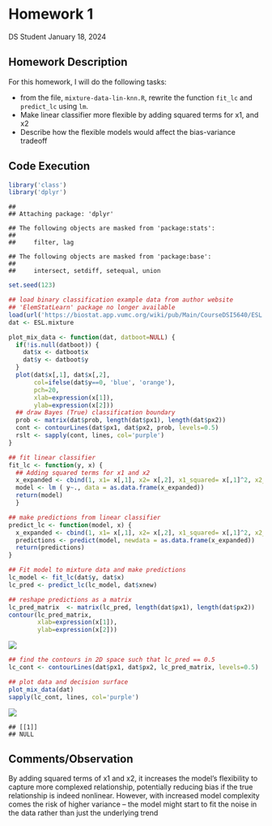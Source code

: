 Homework 1
================
DS Student
January 18, 2024

## Homework Description

For this homework, I will do the following tasks:

- from the file, `mixture-data-lin-knn.R`, rewrite the function `fit_lc`
  and `predict_lc` using `lm`.
- Make linear classifier more flexible by adding squared terms for x1,
  and x2
- Describe how the flexible models would affect the bias-variance
  tradeoff

## Code Execution

``` r
library('class')
library('dplyr')
```

    ## 
    ## Attaching package: 'dplyr'

    ## The following objects are masked from 'package:stats':
    ## 
    ##     filter, lag

    ## The following objects are masked from 'package:base':
    ## 
    ##     intersect, setdiff, setequal, union

``` r
set.seed(123)

## load binary classification example data from author website 
## 'ElemStatLearn' package no longer available
load(url('https://biostat.app.vumc.org/wiki/pub/Main/CourseDSI5640/ESL.mixture.rda'))
dat <- ESL.mixture

plot_mix_data <- function(dat, datboot=NULL) {
  if(!is.null(datboot)) {
    dat$x <- datboot$x
    dat$y <- datboot$y
  }
  plot(dat$x[,1], dat$x[,2],
       col=ifelse(dat$y==0, 'blue', 'orange'),
       pch=20,
       xlab=expression(x[1]),
       ylab=expression(x[2]))
  ## draw Bayes (True) classification boundary
  prob <- matrix(dat$prob, length(dat$px1), length(dat$px2))
  cont <- contourLines(dat$px1, dat$px2, prob, levels=0.5)
  rslt <- sapply(cont, lines, col='purple')
}

## fit linear classifier
fit_lc <- function(y, x) {
  ## Adding squared terms for x1 and x2
  x_expanded <- cbind(1, x1= x[,1], x2= x[,2], x1_squared= x[,1]^2, x2_squared = x[,2]^2 )
  model <- lm ( y~., data = as.data.frame(x_expanded))
  return(model)
  }

## make predictions from linear classifier
predict_lc <- function(model, x) {
  x_expanded <- cbind(1, x1= x[,1], x2= x[,2], x1_squared= x[,1]^2, x2_squared = x[,2]^2 )
  predictions <- predict(model, newdata = as.data.frame(x_expanded))
  return(predictions)
}

## Fit model to mixture data and make predictions
lc_model <- fit_lc(dat$y, dat$x)
lc_pred <- predict_lc(lc_model, dat$xnew)

## reshape predictions as a matrix
lc_pred_matrix  <- matrix(lc_pred, length(dat$px1), length(dat$px2))
contour(lc_pred_matrix,
        xlab=expression(x[1]),
        ylab=expression(x[2]))
```

![](trhoang_homework1_files/figure-gfm/unnamed-chunk-1-1.png)<!-- -->

``` r
## find the contours in 2D space such that lc_pred == 0.5
lc_cont <- contourLines(dat$px1, dat$px2, lc_pred_matrix, levels=0.5)

## plot data and decision surface
plot_mix_data(dat)
sapply(lc_cont, lines, col='purple')
```

![](trhoang_homework1_files/figure-gfm/unnamed-chunk-1-2.png)<!-- -->

    ## [[1]]
    ## NULL

## Comments/Observation

By adding squared terms of x1 and x2, it increases the model’s
flexibility to capture more complexed relationship, potentially reducing
bias if the true relationship is indeed nonlinear. However, with
increased model complexity comes the risk of higher variance – the model
might start to fit the noise in the data rather than just the underlying
trend
